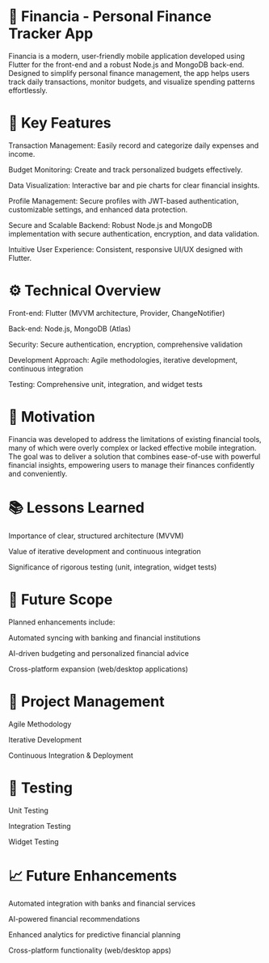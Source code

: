 # 📱 Financia - Personal Finance Tracker App

Financia is a modern, user-friendly mobile application developed using Flutter for the front-end and a robust Node.js and MongoDB back-end. Designed to simplify personal finance management, the app helps users track daily transactions, monitor budgets, and visualize spending patterns effortlessly.

# 🚀 Key Features

Transaction Management: Easily record and categorize daily expenses and income.

Budget Monitoring: Create and track personalized budgets effectively.

Data Visualization: Interactive bar and pie charts for clear financial insights.

Profile Management: Secure profiles with JWT-based authentication, customizable settings, and enhanced data protection.

Secure and Scalable Backend: Robust Node.js and MongoDB implementation with secure authentication, encryption, and data validation.

Intuitive User Experience: Consistent, responsive UI/UX designed with Flutter.

# ⚙️ Technical Overview

Front-end: Flutter (MVVM architecture, Provider, ChangeNotifier)

Back-end: Node.js, MongoDB (Atlas)

Security: Secure authentication, encryption, comprehensive validation

Development Approach: Agile methodologies, iterative development, continuous integration

Testing: Comprehensive unit, integration, and widget tests

# 📌 Motivation

Financia was developed to address the limitations of existing financial tools, many of which were overly complex or lacked effective mobile integration. The goal was to deliver a solution that combines ease-of-use with powerful financial insights, empowering users to manage their finances confidently and conveniently.

# 📚 Lessons Learned

Importance of clear, structured architecture (MVVM)

Value of iterative development and continuous integration

Significance of rigorous testing (unit, integration, widget tests)

# 🌟 Future Scope

Planned enhancements include:

Automated syncing with banking and financial institutions

AI-driven budgeting and personalized financial advice

Cross-platform expansion (web/desktop applications)

# 🚧 Project Management

Agile Methodology

Iterative Development

Continuous Integration & Deployment

# 🔐 Testing

Unit Testing

Integration Testing

Widget Testing

# 📈 Future Enhancements

Automated integration with banks and financial services

AI-powered financial recommendations

Enhanced analytics for predictive financial planning

Cross-platform functionality (web/desktop apps)
